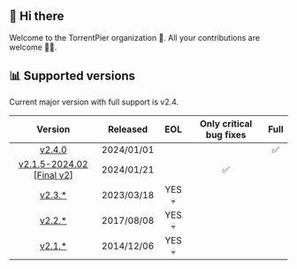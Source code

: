 ## 👋 Hi there

Welcome to the TorrentPier organization 🐂. All your contributions are welcome 👨‍💻.

## 📊 Supported versions

Current major version with full support is v2.4.

|                                                 Version                                                 |  Released  |  EOL   | Only critical bug fixes | Full |
|:-------------------------------------------------------------------------------------------------------:|:----------:|:------:|:-----------------------:|:----:|
|                      [v2.4.0](https://github.com/torrentpier/torrentpier/releases)                      | 2024/01/01 |        |                         |  ✅   |
| [v2.1.5-2024.02 [Final v2]](https://github.com/torrentpier/torrentpier-lts/releases/tag/v2.1.5-2024.02) | 2024/01/21 |        |            ✅            |      |
|                [v2.3.*](https://github.com/torrentpier/torrentpier/releases/tag/v2.3.1)                 | 2023/03/18 | YES 💀 |                         |      |
|                [v2.2.*](https://github.com/torrentpier/torrentpier/releases/tag/v2.2.3)                 | 2017/08/08 | YES 💀 |                         |      |
|                [v2.1.*](https://github.com/torrentpier/torrentpier/releases/tag/v2.1.5)                 | 2014/12/06 | YES 💀 |                         |      |
